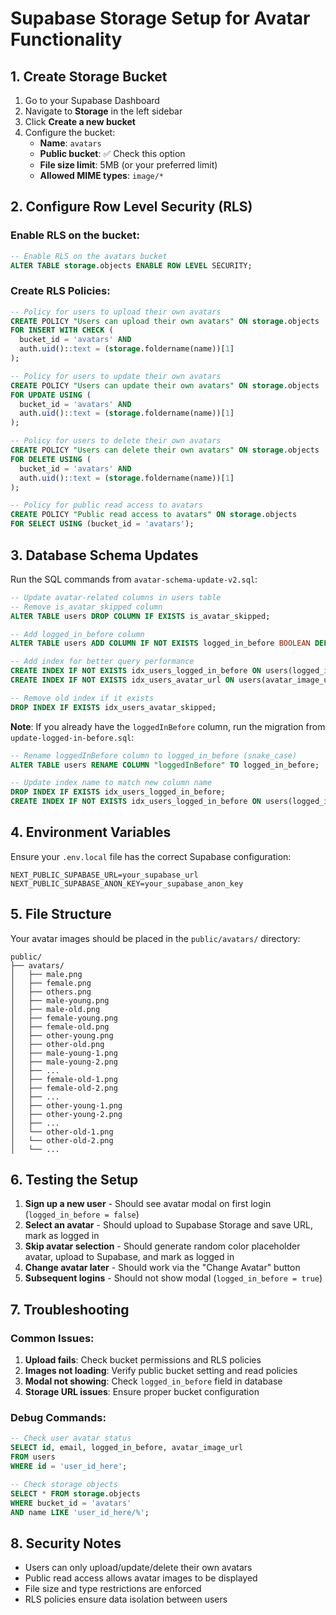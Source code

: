 # Supabase Storage Setup for Avatar Functionality

## 1. Create Storage Bucket

1. Go to your Supabase Dashboard
2. Navigate to **Storage** in the left sidebar
3. Click **Create a new bucket**
4. Configure the bucket:
   - **Name**: `avatars`
   - **Public bucket**: ✅ Check this option
   - **File size limit**: 5MB (or your preferred limit)
   - **Allowed MIME types**: `image/*`

## 2. Configure Row Level Security (RLS)

### Enable RLS on the bucket:
```sql
-- Enable RLS on the avatars bucket
ALTER TABLE storage.objects ENABLE ROW LEVEL SECURITY;
```

### Create RLS Policies:

```sql
-- Policy for users to upload their own avatars
CREATE POLICY "Users can upload their own avatars" ON storage.objects
FOR INSERT WITH CHECK (
  bucket_id = 'avatars' AND
  auth.uid()::text = (storage.foldername(name))[1]
);

-- Policy for users to update their own avatars
CREATE POLICY "Users can update their own avatars" ON storage.objects
FOR UPDATE USING (
  bucket_id = 'avatars' AND
  auth.uid()::text = (storage.foldername(name))[1]
);

-- Policy for users to delete their own avatars
CREATE POLICY "Users can delete their own avatars" ON storage.objects
FOR DELETE USING (
  bucket_id = 'avatars' AND
  auth.uid()::text = (storage.foldername(name))[1]
);

-- Policy for public read access to avatars
CREATE POLICY "Public read access to avatars" ON storage.objects
FOR SELECT USING (bucket_id = 'avatars');
```

## 3. Database Schema Updates

Run the SQL commands from `avatar-schema-update-v2.sql`:

```sql
-- Update avatar-related columns in users table
-- Remove is_avatar_skipped column
ALTER TABLE users DROP COLUMN IF EXISTS is_avatar_skipped;

-- Add logged_in_before column
ALTER TABLE users ADD COLUMN IF NOT EXISTS logged_in_before BOOLEAN DEFAULT FALSE;

-- Add index for better query performance
CREATE INDEX IF NOT EXISTS idx_users_logged_in_before ON users(logged_in_before);
CREATE INDEX IF NOT EXISTS idx_users_avatar_url ON users(avatar_image_url);

-- Remove old index if it exists
DROP INDEX IF EXISTS idx_users_avatar_skipped;
```

**Note**: If you already have the `loggedInBefore` column, run the migration from `update-logged-in-before.sql`:

```sql
-- Rename loggedInBefore column to logged_in_before (snake_case)
ALTER TABLE users RENAME COLUMN "loggedInBefore" TO logged_in_before;

-- Update index name to match new column name
DROP INDEX IF EXISTS idx_users_logged_in_before;
CREATE INDEX IF NOT EXISTS idx_users_logged_in_before ON users(logged_in_before);
```

## 4. Environment Variables

Ensure your `.env.local` file has the correct Supabase configuration:

```env
NEXT_PUBLIC_SUPABASE_URL=your_supabase_url
NEXT_PUBLIC_SUPABASE_ANON_KEY=your_supabase_anon_key
```

## 5. File Structure

Your avatar images should be placed in the `public/avatars/` directory:

```
public/
├── avatars/
│   ├── male.png
│   ├── female.png
│   ├── others.png
│   ├── male-young.png
│   ├── male-old.png
│   ├── female-young.png
│   ├── female-old.png
│   ├── other-young.png
│   ├── other-old.png
│   ├── male-young-1.png
│   ├── male-young-2.png
│   ├── ...
│   ├── female-old-1.png
│   ├── female-old-2.png
│   ├── ...
│   ├── other-young-1.png
│   ├── other-young-2.png
│   ├── ...
│   └── other-old-1.png
│   └── other-old-2.png
│   └── ...
```

## 6. Testing the Setup

1. **Sign up a new user** - Should see avatar modal on first login (`logged_in_before = false`)
2. **Select an avatar** - Should upload to Supabase Storage and save URL, mark as logged in
3. **Skip avatar selection** - Should generate random color placeholder avatar, upload to Supabase, and mark as logged in
4. **Change avatar later** - Should work via the "Change Avatar" button
5. **Subsequent logins** - Should not show modal (`logged_in_before = true`)

## 7. Troubleshooting

### Common Issues:

1. **Upload fails**: Check bucket permissions and RLS policies
2. **Images not loading**: Verify public bucket setting and read policies
3. **Modal not showing**: Check `logged_in_before` field in database
4. **Storage URL issues**: Ensure proper bucket configuration

### Debug Commands:

```sql
-- Check user avatar status
SELECT id, email, logged_in_before, avatar_image_url 
FROM users 
WHERE id = 'user_id_here';

-- Check storage objects
SELECT * FROM storage.objects 
WHERE bucket_id = 'avatars' 
AND name LIKE 'user_id_here/%';
```

## 8. Security Notes

- Users can only upload/update/delete their own avatars
- Public read access allows avatar images to be displayed
- File size and type restrictions are enforced
- RLS policies ensure data isolation between users 